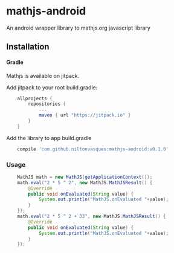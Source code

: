 # mathjs-android
An android wrapper library to mathjs.org javascript library

## Installation

#### Gradle
Mathjs is available on jitpack.

Add jitpack to your root build.gradle:

```gradle
	allprojects {
		repositories {
			...
			maven { url "https://jitpack.io" }
		}
	}
```

Add the library to app build.gradle

```gradle
    compile 'com.github.niltonvasques:mathjs-android:v0.1.0'
```

### Usage
```java
    MathJS math = new MathJS(getApplicationContext());
    math.eval("2 * 5 ^ 2", new MathJS.MathJSResult() {
        @Override
        public void onEvaluated(String value) {
            System.out.println("MathJS.onEvaluated "+value);
        }
    });
    math.eval("2 * 5 ^ 2 + 33", new MathJS.MathJSResult() {
        @Override
        public void onEvaluated(String value) {
            System.out.println("MathJS.onEvaluated "+value);
        }
    });
```
